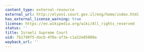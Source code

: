 ```yaml
---
content_type: external-resource
external_url: http://elyon1.court.gov.il/eng/home/index.html
has_external_license_warning: true
license: https://en.wikipedia.org/wiki/All_rights_reserved
status: ''
title: Israeli Supreme Court
uid: 7b1790f5-dacb-4f0a-af3a-c1a22e85880a
wayback_url: ''
---
```

